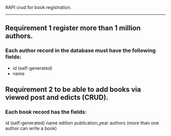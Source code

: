 #API crud for book registration.
<hr>

## Requirement 1 register more than 1 million authors.


### Each author record in the database must have the following fields:

* id (self-generated)
* name



## Requirement 2 to be able to add books via viewed post and edicts (CRUD).


### Each book record has the fields:

id (self-generated)
name
edition
publication_year
authors (more than one author can write a book)
